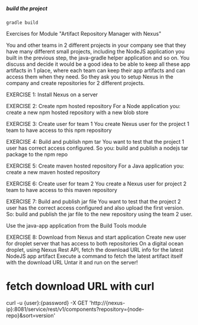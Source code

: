 ##### build the project

    gradle build
	
	
Exercises for Module "Artifact Repository Manager with Nexus"

You and other teams in 2 different projects in your company see that they have many different small projects, including the NodeJS application you built in the previous step, the java-gradle helper application and so on. You discuss and decide it would be a good idea to be able to keep all these app artifacts in 1 place, where each team can keep their app artifacts and can access them when they need.
So they ask you to setup Nexus in the company and create repositories for 2 different projects.

EXERCISE 1: Install Nexus on a server

EXERCISE 2: Create npm hosted repository
For a Node application you:
create a new npm hosted repository with a new blob store

EXERCISE 3: Create user for team 1
You create Nexus user for the project 1 team to have access to this npm repository

EXERCISE 4: Build and publish npm tar
You want to test that the project 1 user has correct access configured. So you:
build and publish a nodejs tar package to the npm repo

EXERCISE 5: Create maven hosted repository
For a Java application you: create a new maven hosted repository

EXERCISE 6: Create user for team 2
You create a Nexus user for project 2 team to have access to this maven repository

EXERCISE 7: Build and publish jar file
You want to test that the project 2 user has the correct access configured and also upload the first version. 
So: build and publish the jar file to the new repository using the team 2 user.

Use the java-app application from the Build Tools module

EXERCISE 8: Download from Nexus and start application
Create new user for droplet server that has access to both repositories
On a digital ocean droplet, using Nexus Rest API, fetch the download URL info for the latest NodeJS app artifact
Execute a command to fetch the latest artifact itself with the download URL
Untar it and run on the server!

# fetch download URL with curl
curl -u {user}:{password} -X GET 'http://{nexus-ip}:8081/service/rest/v1/components?repository={node-repo}&sort=version'



